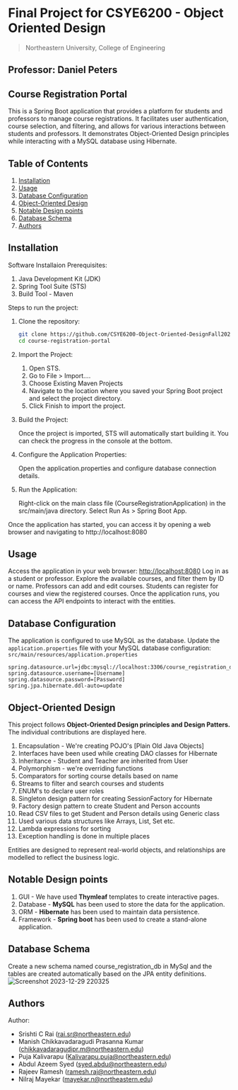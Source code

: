 # Final Project for CSYE6200 - Object Oriented Design
> Northeastern University, College of Engineering

## Professor: Daniel Peters

## Course Registration Portal
This is a Spring Boot application that provides a platform for students and professors to manage course registrations. It facilitates user authentication, course selection, and filtering, and allows for various interactions between students and professors. It demonstrates Object-Oriented Design principles while interacting with a MySQL database using Hibernate.

## Table of Contents

1. [Installation](#installation)
2. [Usage](#usage)
3. [Database Configuration](#database-configuration)
4. [Object-Oriented Design](#object-oriented-design)
5. [Notable Design points](#notable-design-points)
6. [Database Schema](#database-schema)
7. [Authors](#authors)

## Installation

Software Installaion Prerequisites:

1. Java Development Kit (JDK)
2. Spring Tool Suite (STS)
3. Build Tool - Maven

Steps to run the project:

1. Clone the repository:

	```bash
	git clone https://github.com/CSYE6200-Object-Oriented-DesignFall2023/final-project-final-group-10.git
	cd course-registration-portal
	 ```
2. Import the Project:

	1. Open STS.
	2. Go to File > Import....
	3. Choose Existing Maven Projects
	4. Navigate to the location where you saved your Spring Boot project and select the project directory.
	5. Click Finish to import the project.

3. Build the Project:

	Once the project is imported, STS will automatically start building it. You can check the progress in the console at the bottom.

4. Configure the Application Properties:

	Open the application.properties and configure database connection details.

5. Run the Application:

	Right-click on the main class file (CourseRegistrationApplication) in the src/main/java directory.
	Select Run As > Spring Boot App.

Once the application has started, you can access it by opening a web browser and navigating to http://localhost:8080

## Usage

Access the application in your web browser: [http://localhost:8080](http://localhost:8080/courseRegistration/)
Log in as a student or professor.
Explore the available courses, and filter them by ID or name.
Professors can add and edit courses.
Students can register for courses and view the registered courses.
Once the application runs, you can access the API endpoints to interact with the entities.

## Database Configuration

The application is configured to use MySQL as the database.
Update the `application.properties` file with your MySQL database configuration:
`src/main/resources/application.properties`
```
spring.datasource.url=jdbc:mysql://localhost:3306/course_registration_db
spring.datasource.username=[Username]
spring.datasource.password=[Password]
spring.jpa.hibernate.ddl-auto=update
```
## Object-Oriented Design

This project follows **Object-Oriented Design principles and Design Patters.**
The individual contributions are displayed here.

1. Encapsulation - We're creating POJO's [Plain Old Java Objects]
2. Interfaces have been used while creating DAO classes for Hibernate
3. Inheritance - Student and Teacher are inherited from User
4. Polymorphism - we're overriding functions
5. Comparators for sorting course details based on name
6. Streams to filter and search courses and students
7. ENUM's to declare user roles
8. Singleton design pattern for creating SessionFactory for Hibernate
9. Factory design pattern to create Student and Person accounts
10. Read CSV files to get Student and Person details using Generic class
11. Used various data structures like Arrays, List, Set etc.
12. Lambda expressions for sorting
13. Exception handling is done in multiple places
	
 Entities are designed to represent real-world objects, and relationships are modelled to reflect the business logic.
 
 ## Notable Design points
 
1. GUI - We have used **Thymleaf** templates to create interactive pages.
2. Database - **MySQL** has been used to store the data for the application.
3. ORM - **Hibernate** has been used to maintain data persistence.
4. Framework  - **Spring boot** has been used to create a stand-alone application.
 
 ## Database Schema

Create a new schema named course_registration_db in MySql and the tables are created automatically based on the JPA entity definitions.
![Screenshot 2023-12-29 220325](https://github.com/srishtirai/OOD-Final/assets/44725079/65b67ff5-e835-4e71-bc5a-c4709e63eeba)

## Authors 

Author:
- Srishti C Rai (rai.sr@northeastern.edu)
- Manish Chikkavadaragudi Prasanna Kumar (chikkavadaragudipr.m@northeastern.edu)
- Puja Kalivarapu (Kalivarapu.puja@northeastern.edu)
- Abdul Azeem Syed (syed.abdu@northeastern.edu)
- Rajeev Ramesh (ramesh.raj@northeastern.edu)
- Nilraj Mayekar (mayekar.n@northeastern.edu)
